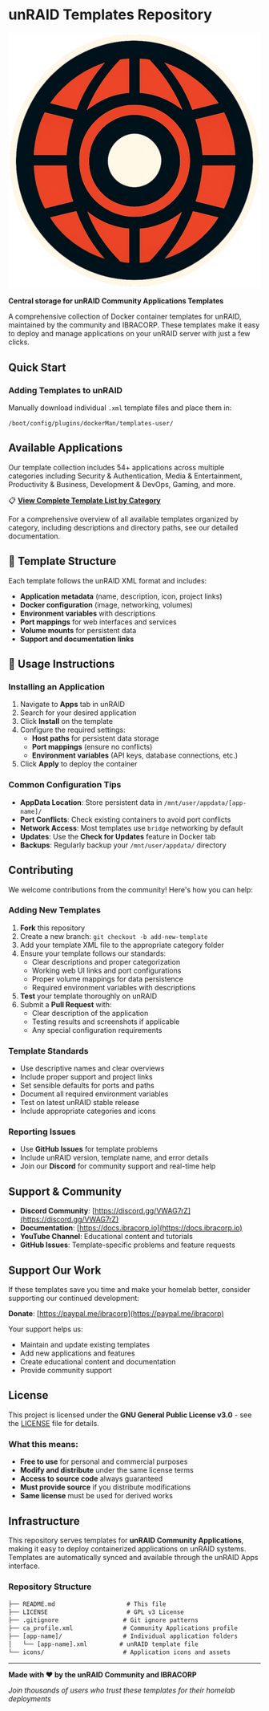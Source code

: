 # unRAID Templates Repository

![IBRACORP Logo](https://raw.githubusercontent.com/ibracorp/unraid-templates/master/V3Icon.png)

**Central storage for unRAID Community Applications Templates**

A comprehensive collection of Docker container templates for unRAID, maintained by the community and IBRACORP. These templates make it easy to deploy and manage applications on your unRAID server with just a few clicks.

## Quick Start

### Adding Templates to unRAID

Manually download individual `.xml` template files and place them in:
```
/boot/config/plugins/dockerMan/templates-user/
```

## Available Applications

Our template collection includes 54+ applications across multiple categories including Security & Authentication, Media & Entertainment, Productivity & Business, Development & DevOps, Gaming, and more.

📋 **[View Complete Template List by Category](docs/templates-by-category.md)**

For a comprehensive overview of all available templates organized by category, including descriptions and directory paths, see our detailed documentation.

## 🔧 Template Structure

Each template follows the unRAID XML format and includes:

- **Application metadata** (name, description, icon, project links)
- **Docker configuration** (image, networking, volumes)
- **Environment variables** with descriptions
- **Port mappings** for web interfaces and services
- **Volume mounts** for persistent data
- **Support and documentation links**

## 📖 Usage Instructions

### Installing an Application

1. Navigate to **Apps** tab in unRAID
2. Search for your desired application
3. Click **Install** on the template
4. Configure the required settings:
   - **Host paths** for persistent data storage
   - **Port mappings** (ensure no conflicts)
   - **Environment variables** (API keys, database connections, etc.)
5. Click **Apply** to deploy the container

### Common Configuration Tips

- **AppData Location**: Store persistent data in `/mnt/user/appdata/[app-name]/`
- **Port Conflicts**: Check existing containers to avoid port conflicts
- **Network Access**: Most templates use `bridge` networking by default
- **Updates**: Use the **Check for Updates** feature in Docker tab
- **Backups**: Regularly backup your `/mnt/user/appdata/` directory

## Contributing

We welcome contributions from the community! Here's how you can help:

### Adding New Templates

1. **Fork** this repository
2. Create a new branch: `git checkout -b add-new-template`
3. Add your template XML file to the appropriate category folder
4. Ensure your template follows our standards:
   - Clear descriptions and proper categorization
   - Working web UI links and port configurations
   - Proper volume mappings for data persistence
   - Required environment variables with descriptions
5. **Test** your template thoroughly on unRAID
6. Submit a **Pull Request** with:
   - Clear description of the application
   - Testing results and screenshots if applicable
   - Any special configuration requirements

### Template Standards

- Use descriptive names and clear overviews
- Include proper support and project links
- Set sensible defaults for ports and paths
- Document all required environment variables
- Test on latest unRAID stable release
- Include appropriate categories and icons

### Reporting Issues

- Use **GitHub Issues** for template problems
- Include unRAID version, template name, and error details
- Join our **Discord** for community support and real-time help

## Support & Community

- **Discord Community**: [https://discord.gg/VWAG7rZ](https://discord.gg/VWAG7rZ)
- **Documentation**: [https://docs.ibracorp.io](https://docs.ibracorp.io)  
- **YouTube Channel**: Educational content and tutorials
- **GitHub Issues**: Template-specific problems and feature requests

## Support Our Work

If these templates save you time and make your homelab better, consider supporting our continued development:

**Donate**: [https://paypal.me/ibracorp](https://paypal.me/ibracorp)

Your support helps us:
- Maintain and update existing templates
- Add new applications and features  
- Create educational content and documentation
- Provide community support

## License

This project is licensed under the **GNU General Public License v3.0** - see the [LICENSE](LICENSE) file for details.

### What this means:
- **Free to use** for personal and commercial purposes
- **Modify and distribute** under the same license terms
- **Access to source code** always guaranteed
- **Must provide source** if you distribute modifications
- **Same license** must be used for derived works

## Infrastructure

This repository serves templates for **unRAID Community Applications**, making it easy to deploy containerized applications on unRAID systems. Templates are automatically synced and available through the unRAID Apps interface.

### Repository Structure
```
├── README.md                    # This file
├── LICENSE                      # GPL v3 License
├── .gitignore                  # Git ignore patterns
├── ca_profile.xml              # Community Applications profile
├── [app-name]/                 # Individual application folders
│   └── [app-name].xml         # unRAID template file
└── icons/                      # Application icons and assets
```

---

**Made with ❤️ by the unRAID Community and IBRACORP**

*Join thousands of users who trust these templates for their homelab deployments*